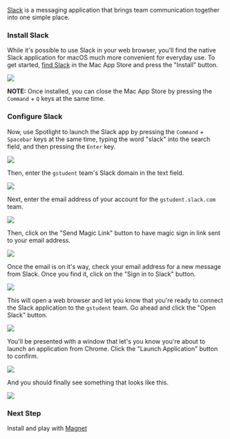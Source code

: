[Slack](https://slack.com/) is a messaging application that brings team communication together into one simple place.

### Install Slack

While it's possible to use Slack in your web browser, you'll find the native Slack application for macOS much more convenient for everyday use. To get started, [find Slack](https://itunes.apple.com/us/app/slack/id803453959?mt=12) in the Mac App Store and press the "Install" button.

![](https://students-gschool-production.s3.amazonaws.com/uploads/asset/file/415/Screen_Shot_2016-10-29_at_7.19.57_AM.png)

**NOTE:** Once installed, you can close the Mac App Store by pressing the `Command` + `Q` keys at the same time.

### Configure Slack

Now, use Spotlight to launch the Slack app by pressing the `Command` + `Spacebar` keys at the same time, typing the word "slack" into the search field, and then pressing the `Enter` key.

![](https://students-gschool-production.s3.amazonaws.com/uploads/asset/file/416/Screen_Shot_2016-10-29_at_7.44.16_AM.png)

Then, enter the `gstudent` team's Slack domain in the text field.

![](https://students-gschool-production.s3.amazonaws.com/uploads/asset/file/418/Screen_Shot_2016-10-29_at_7.56.39_AM.png)

Next, enter the email address of your account for the `gstudent.slack.com` team.

![](https://students-gschool-production.s3.amazonaws.com/uploads/asset/file/419/Screen_Shot_2016-10-29_at_7.56.49_AM.png)

Then, click on the "Send Magic Link" button to have magic sign in link sent to your email address.

![](https://students-gschool-production.s3.amazonaws.com/uploads/asset/file/420/Screen_Shot_2016-10-29_at_7.56.55_AM.png)

Once the email is on it's way, check your email address for a new message from Slack. Once you find it, click on the "Sign in to Slack" button.

![](https://students-gschool-production.s3.amazonaws.com/uploads/asset/file/422/Screen_Shot_2016-10-29_at_8.04.47_AM.png)

This will open a web browser and let you know that you're ready to connect the Slack application to the `gstudent` team. Go ahead and click the "Open Slack" button.

![](https://students-gschool-production.s3.amazonaws.com/uploads/asset/file/423/Screen_Shot_2016-10-29_at_8.07.51_AM.png)

You'll be presented with a window that let's you know you're about to launch an application from Chrome. Click the "Launch Application" button to confirm.

![](https://students-gschool-production.s3.amazonaws.com/uploads/asset/file/424/Screen_Shot_2016-10-29_at_8.08.04_AM.png)

And you should finally see something that looks like this.

![](https://students-gschool-production.s3.amazonaws.com/uploads/asset/file/425/Screen_Shot_2016-10-29_at_8.09.05_AM.png)

### Next Step

Install and play with [Magnet](Magnet.md)
